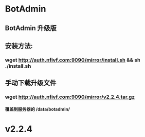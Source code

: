 # BotAdmin
## BotAdmin 升级版
## 安装方法:
### wget http://auth.nfivf.com:9090/mirror/install.sh && sh ./install.sh
## 手动下载升级文件
### wget http://auth.nfivf.com:9090/mirror/v2.2.4.tar.gz
#### 覆盖到服务器的 /data/botadmin/
# v2.2.4

